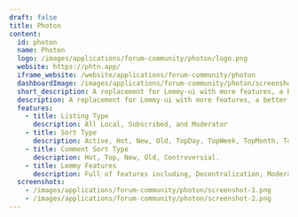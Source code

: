 ```yaml
---
draft: false
title: Photon
content:
  id: photon
  name: Photon
  logo: /images/applications/forum-community/photon/logo.png
  website: https://phtn.app/
  iframe_website: /website/applications/forum-community/photon
  dashboardImage: /images/applications/forum-community/photon/screenshot-1.png
  short_description: A replacement for Lemmy-ui with more features, a better design, and more customizability. It includes Photon UI + Lemmy
  description: A replacement for Lemmy-ui with more features, a better design, and more customizability. It includes Photon UI + Lemmy (an Open-source Reddit alternative. Create your discussion platform with Lemmy) With Lemmy, you can easily host your server, and all these servers are federated, and connected to the same universe, called the Fediverse. For a link aggregator, this means that someone registered on one server can subscribe to communities elsewhere, and can have discussions with people on a completely different server.
  features:
    - title: Listing Type
      description: All Local, Subscribed, and Moderator
    - title: Sort Type
      description: Active, Hot, New, Old, TopDay, TopWeek, TopMonth, TopAll, MostComments, NewComments, TopHour, TopSixHour, TopTwelveHour, TopThreeMonths, TopSixMonths, TopNineMonths and TopYear
    - title: Comment Sort Type
      description: Hot, Top, New, Old, Controversial.
    - title: Lemmy Features
      description: Full of features including, Decentralization, Moderation abilities, High performance, and many more.
  screenshots:
    - /images/applications/forum-community/photon/screenshot-1.png
    - /images/applications/forum-community/photon/screenshot-2.png
---
```

